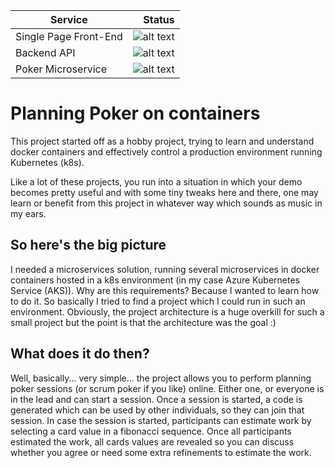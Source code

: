 | Service               | Status             |
| --------------------- | -----------------: |
| Single Page Front-End | ![alt text](https://dev.azure.com/ekeilholz/PlanningPoker/_apis/build/status/PlanningPoker%20Live?branchName=master 'Build status of the front-end SPA') |
| Backend API           | ![alt text](https://dev.azure.com/ekeilholz/PlanningPoker/_apis/build/status/PlanningPoker%20Poker?branchName=master 'Build status of the poker microservice') |
| Poker Microservice    | ![alt text](https://dev.azure.com/ekeilholz/PlanningPoker/_apis/build/status/PlanningPoker%20Live?branchName=master 'Build status of the live microservice') |

# Planning Poker on containers

This project started off as a hobby project, trying to learn and understand docker containers
and effectively control a production environment running Kubernetes (k8s).

Like a lot of these projects, you run into a situation in which your demo becomes pretty useful
and with some tiny tweaks here and there, one may learn or benefit from this project in whatever
way which sounds as music in my ears.

## So here's the big picture

I needed a microservices solution, running several microservices in docker containers hosted in
a k8s environment (in my case Azure Kubernetes Service (AKS)). Why are this requirements? Because
I wanted to learn how to do it. So basically I tried to find a project which I could run in such
an environment. Obviously, the project architecture is a huge overkill for such a small project
but the point is that the architecture was the goal :)

## What does it do then?

Well, basically... very simple... the project allows you to perform planning poker sessions (or
scrum poker if you like) online. Either one, or everyone is in the lead and can start a session.
Once a session is started, a code is generated which can be used by other individuals, so they
can join that session. In case the session is started, participants can estimate work by selecting
a card value in a fibonacci sequence. Once all participants estimated the work, all cards values
are revealed so you can discuss whether you agree or need some extra refinements to estimate the
work.

